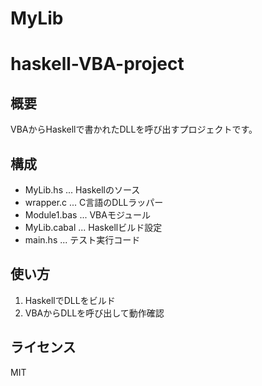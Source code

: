 # MyLib
# haskell-VBA-project

## 概要
VBAからHaskellで書かれたDLLを呼び出すプロジェクトです。

## 構成
- MyLib.hs ... Haskellのソース
- wrapper.c ... C言語のDLLラッパー
- Module1.bas ... VBAモジュール
- MyLib.cabal ... Haskellビルド設定
- main.hs ... テスト実行コード
## 使い方
1. HaskellでDLLをビルド
2. VBAからDLLを呼び出して動作確認

## ライセンス
MIT

